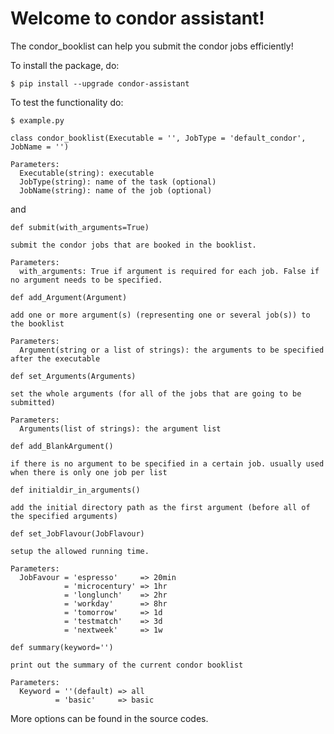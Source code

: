 # Welcome to condor assistant!

The condor_booklist can help you submit the condor jobs efficiently!

To install the package, do:
```
$ pip install --upgrade condor-assistant
```

To test the functionality do:

```
$ example.py
```

```
class condor_booklist(Executable = '', JobType = 'default_condor', JobName = '')

Parameters:
  Executable(string): executable
  JobType(string): name of the task (optional)
  JobName(string): name of the job (optional)
```
and

```
def submit(with_arguments=True)

submit the condor jobs that are booked in the booklist.

Parameters:
  with_arguments: True if argument is required for each job. False if no argument needs to be specified.
```

```
def add_Argument(Argument)

add one or more argument(s) (representing one or several job(s)) to the booklist

Parameters:
  Argument(string or a list of strings): the arguments to be specified after the executable
```

```
def set_Arguments(Arguments)

set the whole arguments (for all of the jobs that are going to be submitted)

Parameters:
  Arguments(list of strings): the argument list
```

```
def add_BlankArgument()

if there is no argument to be specified in a certain job. usually used when there is only one job per list
```

```
def initialdir_in_arguments()

add the initial directory path as the first argument (before all of the specified arguments)
```

```
def set_JobFlavour(JobFlavour)

setup the allowed running time.

Parameters:
  JobFavour = 'espresso'     => 20min
            = 'microcentury' => 1hr
            = 'longlunch'    => 2hr
            = 'workday'      => 8hr
            = 'tomorrow'     => 1d
            = 'testmatch'    => 3d
            = 'nextweek'     => 1w
```
```
def summary(keyword='')

print out the summary of the current condor booklist

Parameters:
  Keyword = ''(default) => all
          = 'basic'     => basic
```
More options can be found in the source codes.
